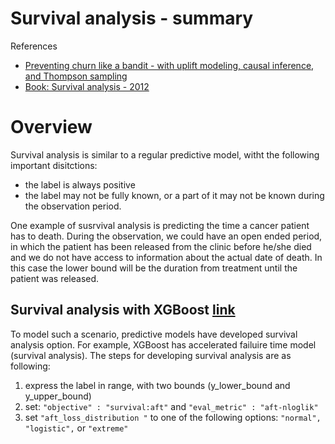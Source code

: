 <h1>Survival analysis - summary</h1>

References
- [Preventing churn like a bandit - with uplift modeling, causal inference, and Thompson sampling](https://bigdatarepublic.nl/articles/preventing-churn-bandit/)
- [Book: Survival analysis - 2012](https://link.springer.com/book/10.1007/978-1-4419-6646-9)


# Overview
Survival analysis is similar to a regular predictive model, witht the following important disitctions:
- the label is always positive
- the label may not be fully known, or a part of it may not be known during the observation period.

One example of susrvival analysis is predicting the time a cancer patient has to death. During the observation, we could have an open ended period, in which the patient has been released from the clinic before he/she died and we do not have access to information about the actual date of death. In this case the lower bound will be the duration from treatment until the patient was released. 

## Survival analysis with XGBoost [link](https://xgboost.readthedocs.io/en/stable/tutorials/aft_survival_analysis.html)
To model such a scenario, predictive models have developed survival analysis option. For example, XGBoost has accelerated failuire time model (survival analysis). The steps for developing survival analysis are as following:
1. express the label in range, with two bounds (y_lower_bound and y_upper_bound)
2. set:  `"objective" : "survival:aft"` and `"eval_metric" : "aft-nloglik"`
3. set `"aft_loss_distribution "` to one of the following options: `"normal", "logistic",` or `"extreme"`
